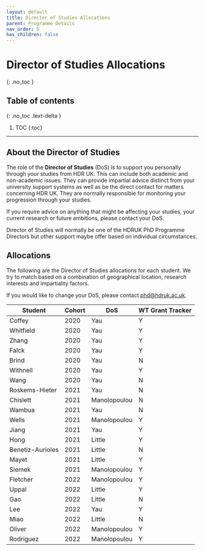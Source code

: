 ```yaml
---
layout: default
title: Director of Studies Allocations
parent: Programme Details
nav_order: 5
has_children: false
---
```


# Director of Studies Allocations
{: .no_toc }

## Table of contents
{: .no_toc .text-delta }

1. TOC
{:toc}

---

## About the Director of Studies

The role of the **Director of Studies** (DoS) is to support you personally through your studies from HDR UK. This can include both academic and non-academic issues. They can provide impartial advice distinct from your university support systems as well as be the direct contact for matters concerning HDR UK. They are normally responsible for monitoring your progression through your studies.

If you require advice on anything that might be affecting your studies, your current research or future ambitions, please contact your DoS.

Director of Studies will normally be one of the HDRUK PhD Programme Directors but other support maybe offer based on individual circumstances.

## Allocations

The following are the Director of Studies allocations for each student. We try to match based on a combination of geographical location, research interests and impartiality factors. 

If you would like to change your DoS, please contact [phd@hdruk.ac.uk](phd@hdruk.ac.uk). 

| Student | Cohort | DoS | WT Grant Tracker |
| ------- | ------ | --- | ---------------- |
| Coffey | 2020 | Yau | Y |
| Whitfield | 2020 | Yau |  Y |
| Zhang | 2020 | Yau | Y |
| Falck | 2020 | Yau | Y |
| Brind | 2020 | Yau | N |
| Withnell | 2020 | Yau | Y |
| Wang | 2020 | Yau | N |
| Roskems-Hieter | 2021 | Yau | N |
| Chislett | 2021 | Manolopoulou | N | 
| Wambua | 2021 | Yau | N |
| Wells | 2021 | Manolopoulou | Y |
| Jiang | 2021 | Yau | Y |
| Hong | 2021 | Little | Y |
| Benetiz-Aurioles | 2021 | Little | N |
| Mayet | 2021 | Little | Y |
| Siemek | 2021 | Manolopoulou | Y |
| Fletcher | 2022 | Manolopoulou | Y |
| Uppal | 2022 | Little | Y |
| Gao | 2022 | Little | N |
| Lee | 2022 | Yau | Y |
| Miao | 2022 | Little | N |
| Oliver | 2022 | Manolopoulou | Y |
| Rodriguez | 2022 | Manolopoulou | Y |














